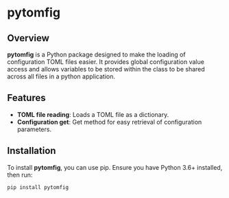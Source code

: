 # pytomfig

## Overview

**pytomfig** is a Python package designed to make the loading of configuration TOML files easier. It provides global configuration value access and allows variables to be stored within the class to be shared across all files in a python application.

## Features

- **TOML file reading**: Loads a TOML file as a dictionary.
- **Configuration get**: Get method for easy retrieval of configuration parameters.

## Installation

To install **pytomfig**, you can use pip. Ensure you have Python 3.6+ installed, then run:

```bash
pip install pytomfig
